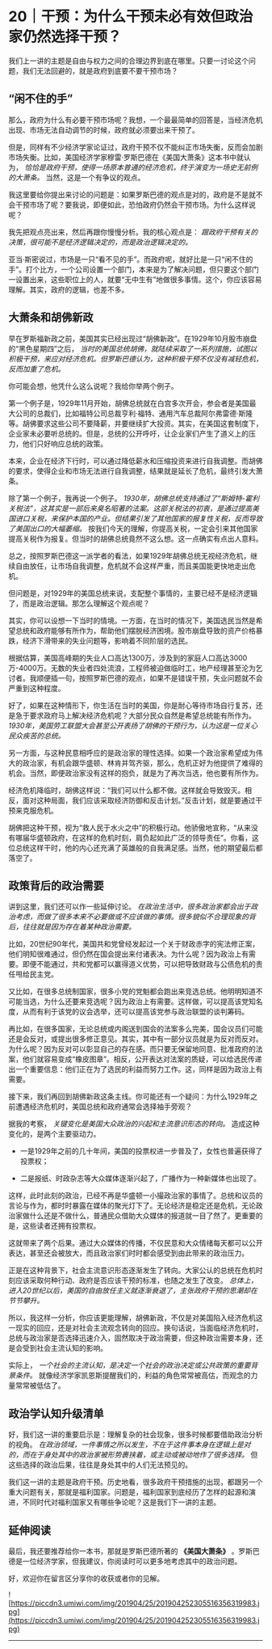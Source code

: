 # 20｜干预：为什么干预未必有效但政治家仍然选择干预？

我们上一讲的主题是自由与权力之间的合理边界到底在哪里。只要一讨论这个问题，我们无法回避的，就是政府到底要不要干预市场？

## “闲不住的手”

那么，政府为什么有必要干预市场呢？我想，一个最最简单的回答是，当经济危机出现、市场无法自动调节的时候，政府就必须要出来干预了。

但是，同样有不少经济学家论证过，政府干预不仅不能纠正市场失衡，反而会加剧市场失衡。比如，美国经济学家穆雷·罗斯巴德在《美国大萧条》这本书中就认为， *恰恰是政府干预，使得一场原本普通的经济危机，终于演变为一场史无前例的大萧条。* 当然，这是一个有争议的观点。

我这里要给你提出来讨论的问题是：如果罗斯巴德的观点是对的，政府是不是就不会干预市场了呢？要我说，即便如此，恐怕政府仍然会干预市场。为什么这样说呢？

我先把观点亮出来，然后再跟你慢慢分析。我的核心观点是： *跟政府干预有关的决策，很可能不是经济逻辑决定的，而是政治逻辑决定的。*

亚当·斯密说过，市场是一只“看不见的手”。而政府呢，就好比是一只“闲不住的手”。打个比方，一个公司设置一个部门，本来是为了解决问题，但只要这个部门一设置出来，这些职位上的人，就要“无中生有”地做很多事情。这个，你应该容易理解。其实，政府的逻辑，也差不多。

## 大萧条和胡佛新政

早在罗斯福新政之前，美国其实已经出现过“胡佛新政”。在1929年10月股市崩盘的“黑色星期四”之后， *当时的美国总统胡佛，就陆续采取了一系列措施，试图以积极干预，来应对经济危机。但罗斯巴德认为，这种积极干预不仅没有减轻危机，反而加重了危机。*

你可能会想，他凭什么这么说呢？我给你举两个例子。

第一个例子是，1929年11月开始，胡佛总统就在白宫多次开会，参会者是美国最大公司的总裁们，比如福特公司总裁亨利·福特、通用汽车总裁阿尔弗雷德·斯隆等。胡佛要求这些公司不要降薪，并要继续扩大投资。其实，在美国这套制度下，企业家未必要听总统的。但是，总统的公开呼吁，让企业家们产生了道义上的压力，他们只好响应总统的政策。

本来，企业在经济下行时，可以通过降低薪水和压缩投资来进行自我调整。而胡佛的要求，使得企业和市场无法进行自我调整，结果就是延长了危机，最终引发大萧条。

除了第一个例子，我再说一个例子。 *1930年，胡佛总统支持通过了“斯姆特-霍利关税法”，这其实是一部后来臭名昭著的法案。这部关税法的初衷，是通过提高美国进口关税，来保护本国的产业。但结果引发了其他国家的报复性关税，反而导致了美国出口的大幅萎缩。* 按我们今天的理解，你提高关税，一定会引来其他国家提高关税作为报复。但当时的胡佛总统竟然不这么想。这一点确实有点出人意料。

总之，按照罗斯巴德这一派学者的看法，如果1929年胡佛总统无视经济危机，继续自由放任，让市场自我调整，危机就不会这样严重，而且美国能更快地走出危机。

但问题是，对1929年的美国总统来说，支配整个事情的，主要已经不是经济逻辑了，而是政治逻辑。那怎么理解这个观点呢？

其实，你可以设想一下当时的情境。一方面，在当时的情况下，美国选民当然是希望总统和政府能够有所作为，帮助他们摆脱经济困境。股市崩盘导致的资产价格暴跌，经济下滑带来的失业问题等，影响着不同阶层的选民。

根据估算，美国高峰期的失业人口高达1300万，涉及到的家庭人口高达3000万-4000万。无数的失业者四处流浪，工程师被迫做临时工，地产经理甚至沦为乞讨者。我顺便插一句，按照罗斯巴德的观点，如果不是错误干预，失业问题就不会严重到这种程度。

好了，如果在这种情形下，你生活在当时的美国，你是耐心等待市场自行复苏，还是急于要求政府马上解决经济危机呢？大部分民众自然是希望总统能有所作为。 *1930年，美国劳工联盟大会甚至公开表扬了胡佛的干预行为，认为这是一位关心民众疾苦的总统。*

另一方面，与这种民意相呼应的是政治家的理性选择。如果一个政治家希望成为伟大的政治家，有机会跟华盛顿、林肯并驾齐驱，那么，危机正好为他提供了难得的机会。当然，即便政治家没有这样的抱负，就是为了再次当选，他也要有所作为。

经济危机降临时，胡佛这样说：“我们可以什么都不做。这样就会导致毁灭。相反，面对这种局面，我们应该采取经济防御和反击计划。”反击计划，就是要通过干预来克服危机。

胡佛把这种干预，视为“救人民于水火之中”的积极行动。他骄傲地宣称，“从来没有哪届华盛顿政府，在这样的危机时刻，肩负起如此广泛的领导责任”。你看，这位总统这样干时，他的内心还充满了英雄般的自我满足感。当然，他的期望最后都落空了。

## 政策背后的政治需要

讲到这里，我们还可以作一些延伸讨论。 *在政治生活中，很多政治家都会出于政治考虑，而做了很多本来不必要做或不应该做的事情。很多貌似不合理现象的背后，往往就是因为存在着某种政治需要。*

比如，20世纪90年代，美国共和党曾经发起过一个关于财政赤字的宪法修正案，他们明知很难通过，但仍然在国会提出来付诸表决。为什么呢？因为政治上有需要。即便不能通过，共和党都可以赢得道义优势，可以把导致财政与公债危机的责任甩给民主党。

又比如，在很多总统制国家，很多小党的党魁都会跑出来竞选总统。他明明知道不可能当选，为什么还要来竞选呢？因为政治上有需要。这样做，可以提高该党知名度，从而有利于该党的议会选举，还可以提高该党参与政治联盟的谈判筹码。

再比如，在很多国家，无论总统或内阁送到国会的法案多么完美，国会议员们可能还是会反对，或提出很多修正意见。其实，其中有一部分议员就是为反对而反对。为什么呢？因为反对可以彰显自己的存在感。而只要无保留地同意、批准政府的法案，他们就容易变成“橡皮图章”。相反，公开表达对法案的质疑，可以给选民传递出一个重要信息：他们正在为了选民的利益而努力工作。这，同样是因为政治上有需要。

接下来，我们再回到胡佛新政这条主线。你可能还有一个疑问：为什么1929年之前遭遇经济危机时，美国总统和政府通常会选择袖手旁观？

据我的考察， *关键变化是美国大众政治的兴起和主流意识形态的转向。* 造成这种变化的，是两个主要驱动力。

* 一是1929年之前的几十年间，美国的投票权进一步普及了，女性也普遍获得了投票权；

* 二是报纸、时政杂志等大众媒体逐渐兴起了，广播作为一种新媒体也出现了。

这样，此时此刻的政治，已经不再是华盛顿一小撮政治家的事情了。总统和议员的言论与作为，都时时暴露在媒体的聚光灯下了。无论经济是稳定还是危机，无论政治家做什么还是不做什么，普通民众借助大众媒体的报道就一目了然了。更重要的是，这些读者还拥有投票权。

这就带来了两个后果。通过大众媒体的传播，不仅民意和大众情绪每天都可以公开表达，甚至还会被放大，而且政治家们时时都会感受到由此带来的政治压力。

正是在这种背景下，社会主流意识形态逐渐发生了转向。大家公认的总统在危机时刻应该采取何种行动、政府是否应该干预的标准，也随之发生了改变。 *总体上，进入20世纪以后，美国的自由放任主义就逐渐衰退了，主张政府干预的思潮却在节节攀升。*

所以，我这样一分析，你应该更能理解，胡佛新政，不仅是对美国陷入经济危机这一现实的回应，还是对社会主流观念转向的回应。换句话说，当面临经济危机时，总统与政治家是否选择迅速介入，固然取决于政治需要，但这种政治需要本身，还是会受到社会主流认知的影响。

实际上， *一个社会的主流认知，是决定一个社会的政治决定或公共政策的重要背景条件。* 就像经济学家凯恩斯提醒我们的，利益的角色常常被高估，而观念的力量常常被低估了。

## 政治学认知升级清单

好，我们这一讲的重要启示是：理解复杂的社会现象，很多时候都要借助政治分析的视角。 *在政治领域，一件事情之所以发生，不在于这件事本身在逻辑上是对的，而在于身处其中的政治家被形势裹挟着，或主动或被动地作了很多选择。* 但这些选择的政治后果，往往是身处其中的人们无法预见的。

我们这一讲的主题是政府干预。历史地看，很多政府干预措施的出现，都跟另一个重大问题有关，那就是福利国家。问题是，福利国家到底经历了怎样的起源和演进，不同时代对福利国家又有哪些争论呢？这是我们下一讲的主题。

## 延伸阅读

最后，我还要推荐给你一本书，那就是罗斯巴德所著的 **《美国大萧条》** 。罗斯巴德是一位经济学家，但我建议，你阅读时可以更多地考虑其中的政治问题。

好，欢迎你在留言区分享你的收获或者你的见解。

![https://piccdn3.umiwi.com/img/201904/25/201904252305516356319983.jpg](https://piccdn3.umiwi.com/img/201904/25/201904252305516356319983.jpg)

---
